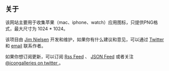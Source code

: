 ## 关于

该网站主要用于收集苹果（mac、iphone、watch）应用图标，只提供PNG格式，最大尺寸为 1024 * 1024。

该项目由 [Jim Nielsen](https://www.jim-nielsen.com/) 开发和维护，如果你有什么建议和意见，可以通过 [Twitter](https://twitter.com/jimniels) 和 [email](jimniels@gmail.com) 联系作者。

如果你想订阅更新，可以订阅 [Rss Feed](https://www.watchosicongallery.com/feed.xml) 、 [JSON Feed](https://www.watchosicongallery.com/feed.json) 或者关注 [@icongalleries on twitter ](https://twitter.com/icongalleries/)。
